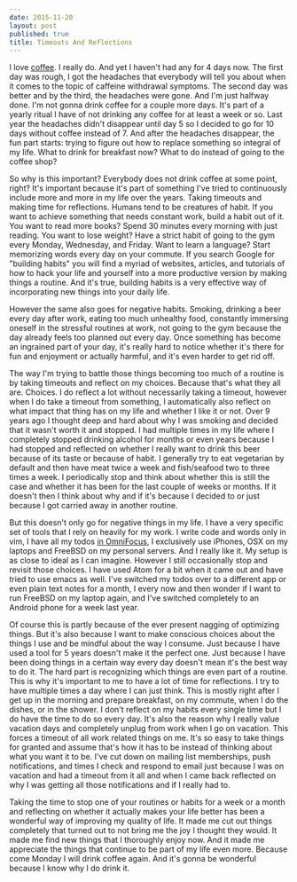 ```yaml
---
date: 2015-11-20
layout: post
published: true
title: Timeouts And Reflections
---
```


I love [coffee][]. I really do. And yet I haven't had any for 4 days now. The
first day was rough, I got the headaches that everybody will tell you about
when it comes to the topic of caffeine withdrawal symptoms. The second day was
better and by the third, the headaches were gone. And I'm just halfway done.
I'm not gonna drink coffee for a couple more days. It's part of a yearly
ritual I have of not drinking any coffee for at least a week or so. Last year
the headaches didn't disappear until day 5 so I decided to go for 10 days
without coffee instead of 7. And after the headaches disappear, the fun part
starts: trying to figure out how to replace something so integral of my life.
What to drink for breakfast now? What to do instead of going to the coffee
shop?

So why is this important? Everybody does not drink coffee at some point,
right? It's important because it's part of something I've tried to
continuously include more and more in my life over the years. Taking timeouts
and making time for reflections. Humans tend to be creatures of habit. If you
want to achieve something that needs constant work, build a habit out of it.
You want to read more books? Spend 30 minutes every morning with just reading.
You want to lose weight? Have a strict habit of going to the gym every Monday,
Wednesday, and Friday. Want to learn a language? Start memorizing words every
day on your commute. If you search Google for "building habits" you will find
a myriad of websites, articles, and tutorials of how to hack your life and
yourself into a more productive version by making things a routine. And it's
true, building habits is a very effective way of incorporating new things into
your daily life.

However the same also goes for negative habits. Smoking, drinking a beer every
day after work, eating too much unhealthy food, constantly immersing oneself
in the stressful routines at work, not going to the gym because the day
already feels too planned out every day. Once something has become an
ingrained part of your day, it's really hard to notice whether it's there for
fun and enjoyment or actually harmful, and it's even harder to get rid off.

The way I'm trying to battle those things becoming too much of a routine is by
taking timeouts and reflect on my choices. Because that's what they all are.
Choices. I do reflect a lot without necessarily taking a timeout, however when
I do take a timeout from something, I automatically also reflect on what
impact that thing has on my life and whether I like it or not. Over 9 years
ago I thought deep and hard about why I was smoking and decided that it wasn't
worth it and stopped. I had multiple times in my life where I completely
stopped drinking alcohol for months or even years because I had stopped and
reflected on whether I really want to drink this beer because of its taste or
because of habit. I generally try to eat vegetarian by default and then have
meat twice a week and fish/seafood two to three times a week. I periodically
stop and think about whether this is still the case and whether it has been
for the last couple of weeks or months. If it doesn't then I think about why
and if it's because I decided to or just because I got carried away in another
routine.

But this doesn't only go for negative things in my life. I have a very
specific set of tools that I rely on heavily for my work. I write code and
words only in vim, I have all my todos [in OmniFocus][of], I exclusively use
iPhones, OSX on my laptops and FreeBSD on my personal servers. And I really
like it. My setup is as close to ideal as I can imagine. However I still
occasionally stop and revisit those choices. I have used Atom for a bit when
it came out and have tried to use emacs as well. I've switched my todos over
to a different app or even plain text notes for a month, I every now and then
wonder if I want to run FreeBSD on my laptop again, and I've switched
completely to an Android phone for a week last year.

Of course this is partly because of the ever present nagging of optimizing
things. But it's also because I want to make conscious choices about the
things I use and be mindful about the way I consume. Just because I have used
a tool for 5 years doesn't make it the perfect one. Just because I have been
doing things in a certain way every day doesn't mean it's the best way to do
it. The hard part is recognizing which things are even part of a routine. This
is why it's important to me to have a lot of time for reflections. I try to
have multiple times a day where I can just think. This is mostly right after I
get up in the morning and prepare breakfast, on my commute, when I do the
dishes, or in the shower. I don't reflect on my habits every single time but I
do have the time to do so every day. It's also the reason why I really value
vacation days and completely unplug from work when I go on vacation. This
forces a timeout of all work related things on me. It's so easy to take things
for granted and assume that's how it has to be instead of thinking about what
you want it to be. I've cut down on mailing list memberships, push
notifications, and times I check and respond to email just because I was on
vacation and had a timeout from it all and when I came back reflected on why I
was getting all those notifications and if I really had to.

Taking the time to stop one of your routines or habits for a week or a month
and reflecting on whether it actually makes your life better has been a
wonderful way of improving my quality of life. It made me cut out things
completely that turned out to not bring me the joy I thought they would. It
made me find new things that I thoroughly enjoy now. And it made me appreciate
the things that continue to be part of my life even more. Because come Monday
I will drink coffee again. And it's gonna be wonderful because I know why I do
drink it.


[coffee]: https://unwiredcouch.com/setup/coffee/
[of]: https://unwiredcouch.com/2014/05/13/omnifocus.html
